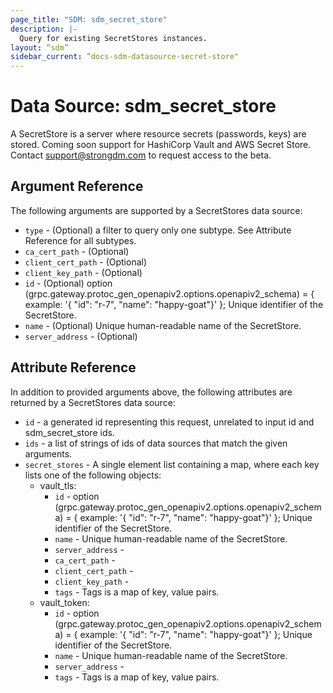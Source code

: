 ```yaml
---
page_title: "SDM: sdm_secret_store"
description: |-
  Query for existing SecretStores instances.
layout: “sdm”
sidebar_current: “docs-sdm-datasource-secret-store"
---
```

# Data Source: sdm_secret_store

A SecretStore is a server where resource secrets (passwords, keys) are stored. 
 Coming soon support for HashiCorp Vault and AWS Secret Store. Contact support@strongdm.com to request access to the beta.
## Argument Reference
The following arguments are supported by a SecretStores data source:
* `type` - (Optional) a filter to query only one subtype. See Attribute Reference for all subtypes.
* `ca_cert_path` - (Optional) 
* `client_cert_path` - (Optional) 
* `client_key_path` - (Optional) 
* `id` - (Optional) option (grpc.gateway.protoc_gen_openapiv2.options.openapiv2_schema) = {
     example:  '{ "id": "r-7", "name": "happy-goat"}' 
 };
 Unique identifier of the SecretStore.
* `name` - (Optional) Unique human-readable name of the SecretStore.
* `server_address` - (Optional) 
## Attribute Reference
In addition to provided arguments above, the following attributes are returned by a SecretStores data source:
* `id` - a generated id representing this request, unrelated to input id and sdm_secret_store ids.
* `ids` - a list of strings of ids of data sources that match the given arguments.
* `secret_stores` - A single element list containing a map, where each key lists one of the following objects:
	* vault_tls:
		* `id` - option (grpc.gateway.protoc_gen_openapiv2.options.openapiv2_schema) = {
     example:  '{ "id": "r-7", "name": "happy-goat"}'
 };
 Unique identifier of the SecretStore.
		* `name` - Unique human-readable name of the SecretStore.
		* `server_address` - 
		* `ca_cert_path` - 
		* `client_cert_path` - 
		* `client_key_path` - 
		* `tags` - Tags is a map of key, value pairs.
	* vault_token:
		* `id` - option (grpc.gateway.protoc_gen_openapiv2.options.openapiv2_schema) = {
     example:  '{ "id": "r-7", "name": "happy-goat"}' 
 };
 Unique identifier of the SecretStore.
		* `name` - Unique human-readable name of the SecretStore.
		* `server_address` - 
		* `tags` - Tags is a map of key, value pairs.
